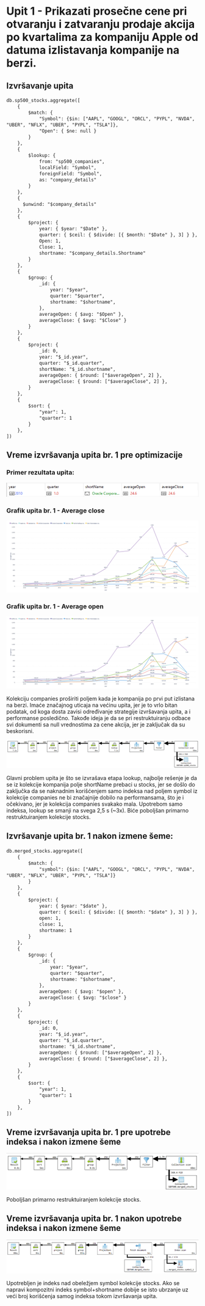 # Upit 1 - Prikazati prosečne cene pri otvaranju i zatvaranju prodaje akcija po kvartalima za kompaniju Apple od datuma izlistavanja kompanije na berzi.

## Izvršavanje upita

```
db.sp500_stocks.aggregate([
    {
        $match: {
            "Symbol": {$in: ["AAPL", "GOOGL", "ORCL", "PYPL", "NVDA", "UBER", "NFLX", "UBER", "PYPL", "TSLA"]},
            "Open": { $ne: null }
        }
    },
    {
        $lookup: {
            from: "sp500_companies", 
            localField: "Symbol",
            foreignField: "Symbol",   
            as: "company_details"    
        }
    },
    {
      $unwind: "$company_details"  
    },
    {
        $project: {
            year: { $year: "$Date" },
            quarter: { $ceil: { $divide: [{ $month: "$Date" }, 3] } },
            Open: 1,
            Close: 1,
            shortname: "$company_details.Shortname"
        }
    },
    {
        $group: {
            _id: {
                year: "$year",
                quarter: "$quarter",
                shortname: "$shortname",
            },
            averageOpen: { $avg: "$Open" },
            averageClose: { $avg: "$Close" }
        }
    },
    {
        $project: {
            _id: 0,
            year: "$_id.year",
            quarter: "$_id.quarter",
            shortName: "$_id.shortname",
            averageOpen: { $round: ["$averageOpen", 2] },
            averageClose: { $round: ["$averageClose", 2] },
        }
    },
    {
        $sort: {
            "year": 1,
            "quarter": 1
        }
    },
])
```

## Vreme izvršavanja upita br. 1 pre optimizacije
### Primer rezultata upita:
![rezultat_upita](rezultat_upita.png)

### Grafik upita br. 1 - Average close
![grafik_1_average_close](grafik_1_average_close.png)

### Grafik upita br. 1 - Average open
![grafik_2_average_open](grafik_2_average_open.png)

Kolekciju companies proširiti poljem kada je kompanija po prvi put izlistana na berzi. Imaće značajnog uticaja na većinu upita, jer je to vrlo bitan podatak, od koga dosta zavisi određivanje strategije izvršavanja upita, a i performanse posledično. Takođe ideja je da se pri restruktuiranju odbace svi dokumenti sa null vrednostima za cene akcija, jer je zaključak da su beskorisni.

![vreme_izvrsavanja_pre_optimizacije](vreme_izvrsavanja_pre_optimizacije.png)

Glavni problem upita je što se izvrašava etapa lookup, najbolje rešenje je da se iz kolekcije kompanija polje shortName prebaci u stocks, jer se došlo do zaključka da se naknadnim korišćenjem samo indeksa nad poljem symbol iz kolekcije companies ne bi značajnije dobilo na performansama, što je i očekivano, jer je kolekcija companies svakako mala. Upotrebom samo indeksa, lookup se smanji na svega 2,5 s (~3x). 
Biće poboljšan primarno restruktuiranjem kolekcije stocks.

## Izvršavanje upita br. 1 nakon izmene šeme:
```
db.merged_stocks.aggregate([
    {
        $match: {
            "symbol": {$in: ["AAPL", "GOOGL", "ORCL", "PYPL", "NVDA", "UBER", "NFLX", "UBER", "PYPL", "TSLA"]}
        }
    },
    {
        $project: {
            year: { $year: "$date" },
            quarter: { $ceil: { $divide: [{ $month: "$date" }, 3] } },
            open: 1,
            close: 1,
            shortname: 1
        }
    },
    {
        $group: {
            _id: {
                year: "$year",
                quarter: "$quarter",
                shortname: "$shortname",
            },
            averageOpen: { $avg: "$open" },
            averageClose: { $avg: "$close" }
        }
    },
    {
        $project: {
            _id: 0,
            year: "$_id.year",
            quarter: "$_id.quarter",
            shortname: "$_id.shortname",
            averageOpen: { $round: ["$averageOpen", 2] },
            averageClose: { $round: ["$averageClose", 2] },
        }
    },
    {
        $sort: {
            "year": 1,
            "quarter": 1
        }
    },
])
```
## Vreme izvršavanja upita br. 1 pre upotrebe indeksa i nakon izmene šeme
![vreme_izvrsavanja_uz_izmenu_seme](vreme_izvrsavanja_uz_izmenu_seme.png)

Poboljšan primarno restruktuiranjem kolekcije stocks.

## Vreme izvršavanja upita br. 1 nakon upotrebe indeksa i nakon izmene šeme
![vreme_izvrsavanja_uz_izmenu_seme_i_kreiranja_indeksa](vreme_izvrsavanja_uz_izmenu_seme_i_kreiranja_indeksa.png)

Upotrebljen je indeks nad obeležjem symbol kolekcije stocks. Ako se napravi kompozitni indeks symbol+shortname dobije se isto ubrzanje uz veći broj korišćenja samog indeksa tokom izvršavanja upita.
